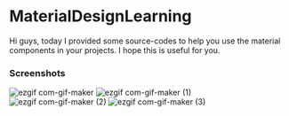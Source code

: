 # MaterialDesignLearning
Hi guys, today I provided some source-codes to help you use the material components in your projects.
I hope this is useful for you.

### Screenshots
![ezgif com-gif-maker](https://user-images.githubusercontent.com/52744015/102204459-225bc200-3edf-11eb-8ab5-13d814c33a62.png)
![ezgif com-gif-maker (1)](https://user-images.githubusercontent.com/52744015/102204451-212a9500-3edf-11eb-9e7b-6fee819b6268.png)<br/>
![ezgif com-gif-maker (2)](https://user-images.githubusercontent.com/52744015/102204446-2091fe80-3edf-11eb-8b68-12c4ec7dfe7f.png)
![ezgif com-gif-maker (3)](https://user-images.githubusercontent.com/52744015/102204436-1ec83b00-3edf-11eb-89e6-3523459c177a.png)
